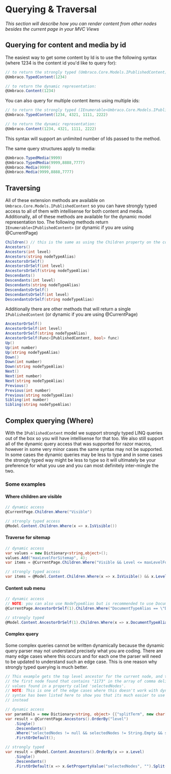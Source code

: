 # Querying & Traversal

_This section will describe how you can render content from other nodes besides the current page in your MVC Views_

## Querying for content and media by id

The easiest way to get some content by Id is to use the following syntax (where 1234 is the content id you'd like to query for):

```csharp
// to return the strongly typed (Umbraco.Core.Models.IPublishedContent) object
@Umbraco.TypedContent(1234)

// to return the dynamic representation:	
@Umbraco.Content(1234) 	
```

You can also query for multiple content items using multiple ids:

```csharp
// to return the strongly typed (IEnumerable<Umbraco.Core.Models.IPublishedContent>) collection
@Umbraco.TypedContent(1234, 4321, 1111, 2222)

// to return the dynamic representation:	
@Umbraco.Content(1234, 4321, 1111, 2222)
```

This syntax will support an unlimited number of Ids passed to the method. 

The same query structures apply to media:

```csharp
@Umbraco.TypedMedia(9999)
@Umbraco.TypedMedia(9999,8888,7777)
@Umbraco.Media(9999)
@Umbraco.Media(9999,8888,7777)	
```

## Traversing

All of these extension methods are available on `Umbraco.Core.Models.IPublishedContent` so you can have strongly typed access to all of them with intellisense for both content and media. Additionally, all of these methods are available for the dynamic model representation too. The following methods return `IEnumerable<IPublishedContent>` (or dynamic if you are using @CurrentPage)

```csharp
Children() // this is the same as using the Children property on the content item.
Ancestors()
Ancestors(int level)
Ancestors(string nodeTypeAlias)
AncestorsOrSelf()
AncestorsOrSelf(int level)
AncestorsOrSelf(string nodeTypeAlias)
Descendants()
Descendants(int level)
Descendants(string nodeTypeAlias)
DescendantsOrSelf()
DescendantsOrSelf(int level)
DescendantsOrSelf(string nodeTypeAlias)
```
	

Additionally there are other methods that will return a single `IPublishedContent` (or dynamic if you are using @CurrentPage) 

```csharp
AncestorOrSelf()
AncestorOrSelf(int level)
AncestorOrSelf(string nodeTypeAlias)
AncestorOrSelf(Func<IPublishedContent, bool> func)
Up()
Up(int number)
Up(string nodeTypeAlias)
Down()
Down(int number)
Down(string nodeTypeAlias)
Next()
Next(int number)
Next(string nodeTypeAlias)
Previous()
Previous(int number)
Previous(string nodeTypeAlias)
Sibling(int number)
Sibling(string nodeTypeAlias)
```

## Complex querying (Where)

With the `IPublishedContent` model we support strongly typed LINQ queries out of the box so you will have intellisense for that too. We also still support all of the dynamic query access that was supported for razor macros, however in some very minor cases the same syntax may not be supported. In some cases the dynamic queries may be less to type and in some cases the strongly typed way might be less to type so it will ultimately be your preference for what you use and you can most definitely inter-mingle the two.

### Some examples

#### Where children are visible

```csharp
// dynamic access
@CurrentPage.Children.Where("Visible")

// strongly typed access
@Model.Content.Children.Where(x => x.IsVisible())
```

#### Traverse for sitemap

```csharp
// dynamic access
var values = new Dictionary<string,object>();
values.Add("maxLevelForSitemap", 4);
var items = @CurrentPage.Children.Where("Visible && Level <= maxLevelForSitemap", values);

// strongly typed access
var items = @Model.Content.Children.Where(x => x.IsVisible() && x.Level <= 4)
```

#### Content sub menu

```csharp
// dynamic access
// NOTE: you can also use NodeTypeAlias but is recommended to use DocumentTypeAlias
@CurrentPage.AncestorOrSelf(1).Children.Where("DocumentTypeAlias == \"DatatypesFolder\"").First().Children

// strongly typed
@Model.Content.AncestorOrSelf(1).Children.Where(x => x.DocumentTypeAlias == "DatatypesFolder").First().Children
```

#### Complex query

Some complex queries cannot be written dynamically because the dynamic query parser may not understand precisely what you are coding. There are many edge cases where this occurs and for each one the parser will need to be updated to understand such an edge case. This is one reason why strongly typed querying is much better.

```csharp
// This example gets the top level ancestor for the current node, and then gets 
// the first node found that contains "1173" in the array of comma delimited 
// values found in a property called 'selectedNodes'.
// NOTE: This is one of the edge cases where this doesn't work with dynamic execution but the 
// syntax has been listed here to show you that its much easier to use the strongly typed query 
// instead

// dynamic access
var paramVals = new Dictionary<string, object> {{"splitTerm", new char[] {','}}, {"searchId", "1173"}};
var result = @CurrentPage.Ancestors().OrderBy("level")
    .Single()
    .Descendants()
    .Where("selectedNodes != null && selectedNodes != String.Empty && selectedNodes.Split(splitTerm).Contains(searchId)", paramVals)
    .FirstOrDefault();

// strongly typed
var result = @Model.Content.Ancestors().OrderBy(x => x.Level)
    .Single()
    .Descendants()
    .FirstOrDefault(x => x.GetPropertyValue("selectedNodes", "").Split(',').Contains("1173"));
```
